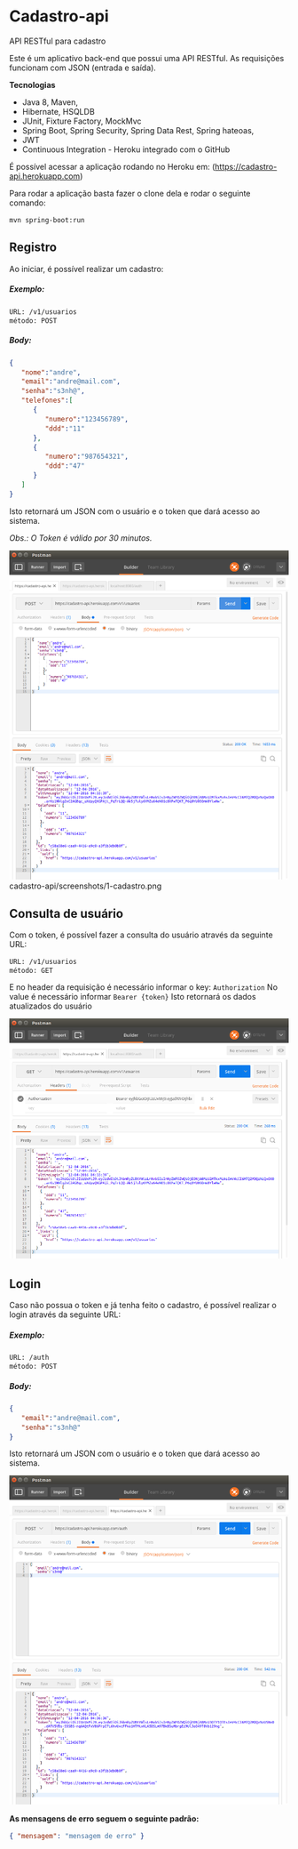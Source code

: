 # Cadastro-api
API RESTful para cadastro

Este é um aplicativo back-end que possui uma API RESTful. As requisições funcionam com JSON (entrada e saída). 

**Tecnologias**
- Java 8, Maven,
- Hibernate, HSQLDB
- JUnit, Fixture Factory, MockMvc
- Spring Boot, Spring Security, Spring Data Rest, Spring hateoas,
- JWT
- Continuous Integration - Heroku integrado com o GitHub

É possível acessar a aplicação rodando no Heroku em:
(https://cadastro-api.herokuapp.com)

Para rodar a aplicação basta fazer o clone dela e rodar o seguinte comando:
```
mvn spring-boot:run
```

## Registro
Ao iniciar, é possível realizar um cadastro:
##### Exemplo: #####
```
URL: /v1/usuarios
método: POST
```
##### Body: #####
```json
{
   "nome":"andre",
   "email":"andre@mail.com",
   "senha":"s3nh@",
   "telefones":[
      {
         "numero":"123456789",
         "ddd":"11"
      },
      {
         "numero":"987654321",
         "ddd":"47"
      }
   ]
}
```
Isto retornará um JSON com o usuário e o token que dará acesso ao sistema.

*Obs.: O Token é válido por 30 minutos.*

![Consulta de usuário](/screenshots/1-cadastro.png?raw=true "Consulta de usuário")
cadastro-api/screenshots/1-cadastro.png

## Consulta de usuário
Com o token, é possível fazer a consulta do usuário através da seguinte URL:
```
URL: /v1/usuarios
método: GET
```
E no header da requisição é necessário informar o key: `Authorization`
No value é necessário informar `Bearer {token}`
Isto retornará os dados atualizados do usuário

![Registro](/screenshots/2-consulta.png?raw=true "Registro")

## Login
Caso não possua o token e já tenha feito o cadastro, é possível realizar o login através da seguinte URL:
##### Exemplo: #####
```
URL: /auth
método: POST
```
##### Body: #####
```json
{
   "email":"andre@mail.com",
   "senha":"s3nh@"
}
```
Isto retornará um JSON com o usuário e o token que dará acesso ao sistema.

![Login](/screenshots/3-login.png?raw=true "Login")

**As mensagens de erro seguem o seguinte padrão:**
```json
{ "mensagem": "mensagem de erro" }
```

